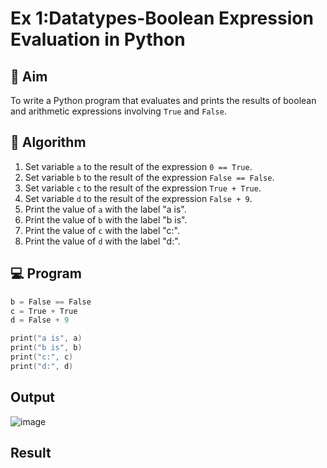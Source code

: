 
# Ex 1:Datatypes-Boolean Expression Evaluation in Python

## 🎯 Aim
To write a Python program that evaluates and prints the results of boolean and arithmetic expressions involving `True` and `False`.

## 🧠 Algorithm
1. Set variable `a` to the result of the expression `0 == True`.
2. Set variable `b` to the result of the expression `False == False`.
3. Set variable `c` to the result of the expression `True + True`.
4. Set variable `d` to the result of the expression `False + 9`.
5. Print the value of `a` with the label "a is".
6. Print the value of `b` with the label "b is".
7. Print the value of `c` with the label "c:".
8. Print the value of `d` with the label "d:".

## 💻 Program
```a = 0 == True
b = False == False
c = True + True
d = False + 9

print("a is", a)
print("b is", b)
print("c:", c)
print("d:", d)
```
## Output
![image](https://github.com/user-attachments/assets/b0243ce1-891c-4218-886b-5baf133a345a)

## Result

